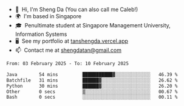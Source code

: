 <!---
tan-sd/tan-sd is a ✨ special ✨ repository because its `README.md` (this file) appears on your GitHub profile.
You can click the Preview link to take a look at your changes.
--->
- 👋  Hi, I'm Sheng Da (You can also call me Caleb!)
- 🌍  I'm based in Singapore
- 🎓  Penultimate student at Singapore Management University, Information Systems
- 🖥️  See my portfolio at [tanshengda.vercel.app](https://tanshengda.vercel.app/)
- 📫  Contact me at [shengdatan@gmail.com](mailto:shengdatan@gmail.com)

<!--START_SECTION:waka-->

```txt
From: 03 February 2025 - To: 10 February 2025

Java        54 mins         ███████████▓░░░░░░░░░░░░░   46.39 %
Batchfile   31 mins         ██████▓░░░░░░░░░░░░░░░░░░   26.62 %
Python      30 mins         ██████▓░░░░░░░░░░░░░░░░░░   26.20 %
Other       0 secs          ▒░░░░░░░░░░░░░░░░░░░░░░░░   00.67 %
Bash        0 secs          ░░░░░░░░░░░░░░░░░░░░░░░░░   00.11 %
```

<!--END_SECTION:waka-->
